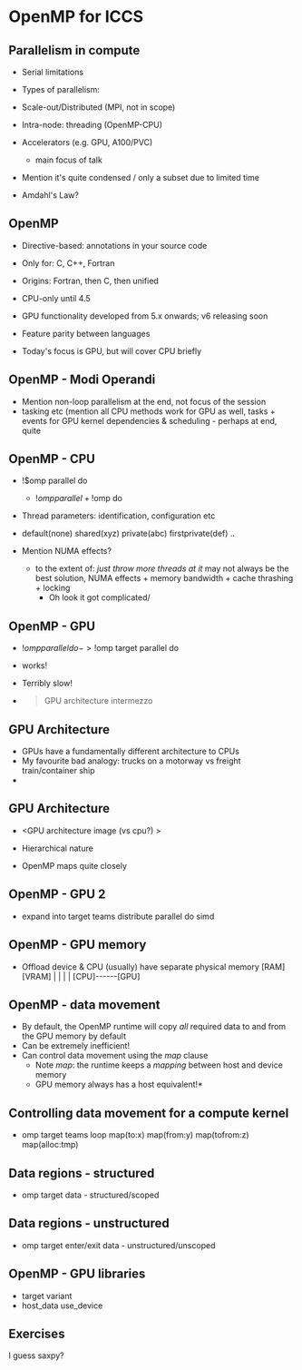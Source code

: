# OpenMP for ICCS

## Parallelism in compute

 - Serial limitations
 - Types of parallelism:
  - Scale-out/Distributed (MPI, not in scope)
  - Intra-node: threading (OpenMP-CPU)
  - Accelerators (e.g. GPU, A100/PVC)
    - main focus of talk

 - Mention it's quite condensed / only a subset due to limited time

 - Amdahl's Law?

## OpenMP
 - Directive-based: annotations in your source code
 - Only for: C, C++, Fortran

 - Origins: Fortran, then C, then unified
  - CPU-only until 4.5

 - GPU functionality developed from 5.x onwards; v6 releasing soon
 - Feature parity between languages

 - Today's focus is GPU, but will cover CPU briefly

## OpenMP - Modi Operandi
 - Mention non-loop parallelism at the end, not focus of the session
  - tasking etc
  (mention all CPU methods work for GPU as well, tasks + events for GPU kernel
  dependencies & scheduling - perhaps at end, quite 

## OpenMP - CPU

 - !$omp parallel do
   - !$omp parallel + !$omp do

 - Thread parameters: identification, configuration etc

 - default(none) shared(xyz) private(abc) firstprivate(def) ..

 - Mention NUMA effects?
   - to the extent of: _just throw more threads at it_ may not always be the
     best solution, NUMA effects + memory bandwidth + cache thrashing + locking
       - Oh look it got complicated/

## OpenMP - GPU

 - !$omp parallel do -> !$omp target parallel do
  - works!
  - Terribly slow!

 - > GPU architecture intermezzo

## GPU Architecture
 - GPUs have a fundamentally different architecture to CPUs
 - My favourite bad analogy: trucks on a motorway vs freight train/container
   ship
 - <image for analogy>

## GPU Architecture
 - <GPU architecture image (vs cpu?) >

 - Hierarchical nature
 - OpenMP maps quite closely

## OpenMP - GPU 2
 - expand into target teams distribute parallel do simd

## OpenMP - GPU memory
 - Offload device & CPU (usually) have separate physical memory
 [RAM]      [VRAM]
   |          |
   |          |
 [CPU]------[GPU]



## OpenMP - data movement
 - By default, the OpenMP runtime will copy _all_ required data to and from the
GPU memory by default
 - Can be extremely inefficient!
 - Can control data movement using the _map_ clause
   - Note _map_: the runtime keeps a _mapping_ between host and device memory
   - GPU memory always has a host equivalent!*

## Controlling data movement for a compute kernel

 - omp target teams loop map(to:x) map(from:y) map(tofrom:z) map(alloc:tmp)


## Data regions - structured
 - omp target data - structured/scoped

## Data regions - unstructured
 - omp target enter/exit data - unstructured/unscoped

## OpenMP - GPU libraries
 - target variant
 - host\_data use\_device

## Exercises

I guess saxpy?
